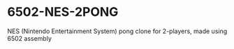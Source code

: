# 6502-NES-2PONG
NES (Nintendo Entertainment System) pong clone for 2-players, made using 6502 assembly 

